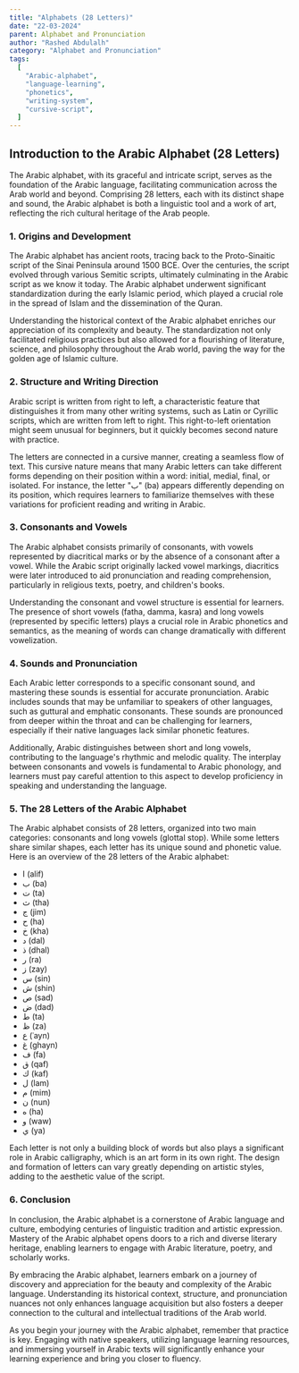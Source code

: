 ```yaml
---
title: "Alphabets (28 Letters)"
date: "22-03-2024"
parent: Alphabet and Pronunciation
author: "Rashed Abdulalh"
category: "Alphabet and Pronunciation"
tags:
  [
    "Arabic-alphabet",
    "language-learning",
    "phonetics",
    "writing-system",
    "cursive-script",
  ]
---
```


## Introduction to the Arabic Alphabet (28 Letters)

The Arabic alphabet, with its graceful and intricate script, serves as the foundation of the Arabic language, facilitating communication across the Arab world and beyond. Comprising 28 letters, each with its distinct shape and sound, the Arabic alphabet is both a linguistic tool and a work of art, reflecting the rich cultural heritage of the Arab people.

### 1. Origins and Development

The Arabic alphabet has ancient roots, tracing back to the Proto-Sinaitic script of the Sinai Peninsula around 1500 BCE. Over the centuries, the script evolved through various Semitic scripts, ultimately culminating in the Arabic script as we know it today. The Arabic alphabet underwent significant standardization during the early Islamic period, which played a crucial role in the spread of Islam and the dissemination of the Quran.

Understanding the historical context of the Arabic alphabet enriches our appreciation of its complexity and beauty. The standardization not only facilitated religious practices but also allowed for a flourishing of literature, science, and philosophy throughout the Arab world, paving the way for the golden age of Islamic culture.

### 2. Structure and Writing Direction

Arabic script is written from right to left, a characteristic feature that distinguishes it from many other writing systems, such as Latin or Cyrillic scripts, which are written from left to right. This right-to-left orientation might seem unusual for beginners, but it quickly becomes second nature with practice.

The letters are connected in a cursive manner, creating a seamless flow of text. This cursive nature means that many Arabic letters can take different forms depending on their position within a word: initial, medial, final, or isolated. For instance, the letter "ب" (ba) appears differently depending on its position, which requires learners to familiarize themselves with these variations for proficient reading and writing in Arabic.

### 3. Consonants and Vowels

The Arabic alphabet consists primarily of consonants, with vowels represented by diacritical marks or by the absence of a consonant after a vowel. While the Arabic script originally lacked vowel markings, diacritics were later introduced to aid pronunciation and reading comprehension, particularly in religious texts, poetry, and children's books.

Understanding the consonant and vowel structure is essential for learners. The presence of short vowels (fatha, damma, kasra) and long vowels (represented by specific letters) plays a crucial role in Arabic phonetics and semantics, as the meaning of words can change dramatically with different vowelization.

### 4. Sounds and Pronunciation

Each Arabic letter corresponds to a specific consonant sound, and mastering these sounds is essential for accurate pronunciation. Arabic includes sounds that may be unfamiliar to speakers of other languages, such as guttural and emphatic consonants. These sounds are pronounced from deeper within the throat and can be challenging for learners, especially if their native languages lack similar phonetic features.

Additionally, Arabic distinguishes between short and long vowels, contributing to the language's rhythmic and melodic quality. The interplay between consonants and vowels is fundamental to Arabic phonology, and learners must pay careful attention to this aspect to develop proficiency in speaking and understanding the language.

### 5. The 28 Letters of the Arabic Alphabet

The Arabic alphabet consists of 28 letters, organized into two main categories: consonants and long vowels (glottal stop). While some letters share similar shapes, each letter has its unique sound and phonetic value. Here is an overview of the 28 letters of the Arabic alphabet:

- ا (alif)
- ب (ba)
- ت (ta)
- ث (tha)
- ج (jim)
- ح (ha)
- خ (kha)
- د (dal)
- ذ (dhal)
- ر (ra)
- ز (zay)
- س (sin)
- ش (shin)
- ص (sad)
- ض (dad)
- ط (ta)
- ظ (za)
- ع (ʿayn)
- غ (ghayn)
- ف (fa)
- ق (qaf)
- ك (kaf)
- ل (lam)
- م (mim)
- ن (nun)
- ه (ha)
- و (waw)
- ي (ya)

Each letter is not only a building block of words but also plays a significant role in Arabic calligraphy, which is an art form in its own right. The design and formation of letters can vary greatly depending on artistic styles, adding to the aesthetic value of the script.

### 6. Conclusion

In conclusion, the Arabic alphabet is a cornerstone of Arabic language and culture, embodying centuries of linguistic tradition and artistic expression. Mastery of the Arabic alphabet opens doors to a rich and diverse literary heritage, enabling learners to engage with Arabic literature, poetry, and scholarly works.

By embracing the Arabic alphabet, learners embark on a journey of discovery and appreciation for the beauty and complexity of the Arabic language. Understanding its historical context, structure, and pronunciation nuances not only enhances language acquisition but also fosters a deeper connection to the cultural and intellectual traditions of the Arab world.

As you begin your journey with the Arabic alphabet, remember that practice is key. Engaging with native speakers, utilizing language learning resources, and immersing yourself in Arabic texts will significantly enhance your learning experience and bring you closer to fluency.
